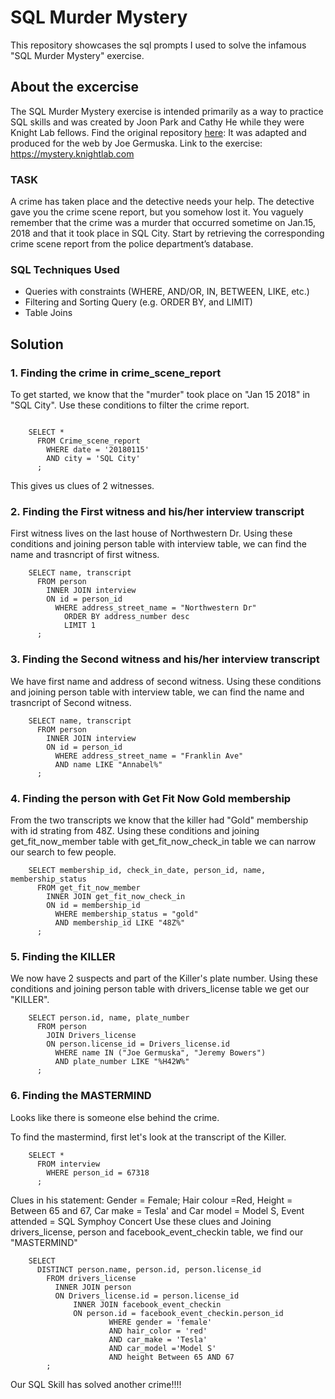 # SQL Murder Mystery

This repository showcases the sql prompts I used to solve the infamous "SQL Murder Mystery" exercise.

## About the excercise

The SQL Murder Mystery exercise is intended primarily as a way to practice SQL skills and was created by Joon Park and Cathy He while they were Knight Lab fellows.
Find the original repository [here](https://github.com/NUKnightLab/sql-mysteries):
It was adapted and produced for the web by Joe Germuska. Link to the exercise: https://mystery.knightlab.com

### **TASK**

A crime has taken place and the detective needs your help. The detective gave you the crime scene report, but you somehow lost it. You vaguely remember that the crime was a murder that occurred sometime on Jan.15, 2018 and that it took place in SQL City. Start by retrieving the corresponding crime scene report from the police department’s database.

### **SQL Techniques Used**

- Queries with constraints (WHERE, AND/OR, IN, BETWEEN, LIKE, etc.)
- Filtering and Sorting Query (e.g. ORDER BY, and LIMIT)
- Table Joins

## Solution

### **1. Finding the crime in crime_scene_report**

To get started, we know that the "murder" took place on "Jan 15 2018" in "SQL City". Use these conditions to filter the crime report.

```

    SELECT *
      FROM Crime_scene_report
        WHERE date = '20180115'
        AND city = 'SQL City'
      ;
```

This gives us clues of 2 witnesses.

### **2. Finding the First witness and his/her interview transcript**

First witness lives on the last house of Northwestern Dr. Using these conditions and joining person table with interview table, we can find the name and trasncript of first witness.

```
    SELECT name, transcript
      FROM person
        INNER JOIN interview
        ON id = person_id
          WHERE address_street_name = "Northwestern Dr"
            ORDER BY address_number desc
            LIMIT 1
      ;
```

### **3. Finding the Second witness and his/her interview transcript**

We have first name and address of second witness. Using these conditions and joining person table with interview table, we can find the name and trasncript of Second witness.

```
    SELECT name, transcript
      FROM person
        INNER JOIN interview
        ON id = person_id
          WHERE address_street_name = "Franklin Ave"
          AND name LIKE "Annabel%"
      ;
```

### **4. Finding the person with Get Fit Now Gold membership**

From the two transcripts we know that the killer had "Gold" membership with id strating from 48Z. Using these conditions and joining get_fit_now_member table with get_fit_now_check_in table we can narrow our search to few people.

```
    SELECT membership_id, check_in_date, person_id, name, membership_status
      FROM get_fit_now_member
        INNER JOIN get_fit_now_check_in
        ON id = membership_id
          WHERE membership_status = "gold"
          AND membership_id LIKE "48Z%"
      ;
```

### **5. Finding the KILLER**

We now have 2 suspects and part of the Killer's plate number. Using these conditions and joining person table with drivers_license table we get our "KILLER".

```
    SELECT person.id, name, plate_number
      FROM person
        JOIN Drivers_license
        ON person.license_id = Drivers_license.id
          WHERE name IN ("Joe Germuska", "Jeremy Bowers")
          AND plate_number LIKE "%H42W%"
      ;
```

### **6. Finding the MASTERMIND**

Looks like there is someone else behind the crime.

To find the mastermind, first let's look at the transcript of the Killer.

```
    SELECT *
      FROM interview
        WHERE person_id = 67318
      ;
```

Clues in his statement:
Gender = Female; Hair colour =Red, Height = Between 65 and 67, Car make = Tesla' and Car model = Model S, Event attended = SQL Symphoy Concert
Use these clues and Joining drivers_license, person and facebook_event_checkin table, we find our "MASTERMIND"

```
    SELECT
      DISTINCT person.name, person.id, person.license_id
        FROM drivers_license
          INNER JOIN person
          ON Drivers_license.id = person.license_id
              INNER JOIN facebook_event_checkin
              ON person.id = facebook_event_checkin.person_id
                      WHERE gender = 'female'
                      AND hair_color = 'red'
                      AND car_make = 'Tesla'
                      AND car_model ='Model S'
                      AND height Between 65 AND 67
        ;
```

Our SQL Skill has solved another crime!!!!

